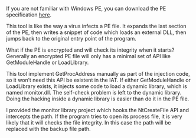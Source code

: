 If you are not familiar with Windows PE, you can download the PE specification <a href="https://msdn.microsoft.com/en-us/library/windows/desktop/ms680547(v=vs.85).aspx">here</a>.

This tool is like the way a virus infects a PE file. It expands the last section of the PE, then writes a snippet of code which loads an external DLL, then jumps back to the original entry point of the program.

What if the PE is encrypted and will check its integrity when it starts? Generally an encrypted PE file will only has a minimal set of API like GetModuleHandle or LoadLibrary.

This tool implement GetProcAddress manually as part of the injection code, so it won’t need this API be existent in the IAT. If either GetModuleHandle or LoadLibrary exists, it injects some code to load a dynamic library, which is named monitor.dll. The self-check problem is left to the dynamic library. Doing the hacking inside a dynamic library is easier than do it in the PE file.

I provided the monitor library project which hooks the NtCreateFile API and intercepts the path. If the program tries to open its process file, it is very likely that it will checks the file integrity. In this case the path will be replaced with the backup file path.
